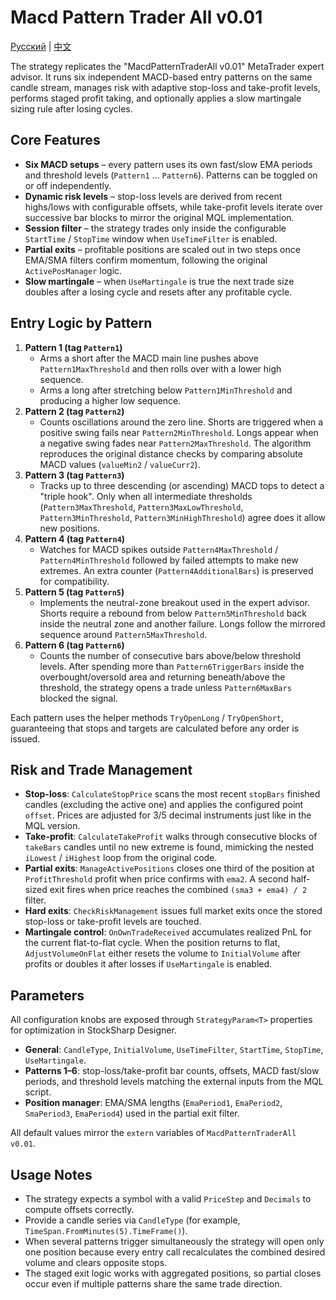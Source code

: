 # Macd Pattern Trader All v0.01
[Русский](README_ru.md) | [中文](README_cn.md)

The strategy replicates the "MacdPatternTraderAll v0.01" MetaTrader expert advisor. It runs six independent MACD-based entry patterns on the same candle stream, manages risk with adaptive stop-loss and take-profit levels, performs staged profit taking, and optionally applies a slow martingale sizing rule after losing cycles.

## Core Features

- **Six MACD setups** – every pattern uses its own fast/slow EMA periods and threshold levels (`Pattern1` … `Pattern6`). Patterns can be toggled on or off independently.
- **Dynamic risk levels** – stop-loss levels are derived from recent highs/lows with configurable offsets, while take-profit levels iterate over successive bar blocks to mirror the original MQL implementation.
- **Session filter** – the strategy trades only inside the configurable `StartTime` / `StopTime` window when `UseTimeFilter` is enabled.
- **Partial exits** – profitable positions are scaled out in two steps once EMA/SMA filters confirm momentum, following the original `ActivePosManager` logic.
- **Slow martingale** – when `UseMartingale` is true the next trade size doubles after a losing cycle and resets after any profitable cycle.

## Entry Logic by Pattern

1. **Pattern 1 (tag `Pattern1`)**
   - Arms a short after the MACD main line pushes above `Pattern1MaxThreshold` and then rolls over with a lower high sequence.
   - Arms a long after stretching below `Pattern1MinThreshold` and producing a higher low sequence.
2. **Pattern 2 (tag `Pattern2`)**
   - Counts oscillations around the zero line. Shorts are triggered when a positive swing fails near `Pattern2MinThreshold`. Longs appear when a negative swing fades near `Pattern2MaxThreshold`. The algorithm reproduces the original distance checks by comparing absolute MACD values (`valueMin2` / `valueCurr2`).
3. **Pattern 3 (tag `Pattern3`)**
   - Tracks up to three descending (or ascending) MACD tops to detect a "triple hook". Only when all intermediate thresholds (`Pattern3MaxThreshold`, `Pattern3MaxLowThreshold`, `Pattern3MinThreshold`, `Pattern3MinHighThreshold`) agree does it allow new positions.
4. **Pattern 4 (tag `Pattern4`)**
   - Watches for MACD spikes outside `Pattern4MaxThreshold` / `Pattern4MinThreshold` followed by failed attempts to make new extremes. An extra counter (`Pattern4AdditionalBars`) is preserved for compatibility.
5. **Pattern 5 (tag `Pattern5`)**
   - Implements the neutral-zone breakout used in the expert advisor. Shorts require a rebound from below `Pattern5MinThreshold` back inside the neutral zone and another failure. Longs follow the mirrored sequence around `Pattern5MaxThreshold`.
6. **Pattern 6 (tag `Pattern6`)**
   - Counts the number of consecutive bars above/below threshold levels. After spending more than `Pattern6TriggerBars` inside the overbought/oversold area and returning beneath/above the threshold, the strategy opens a trade unless `Pattern6MaxBars` blocked the signal.

Each pattern uses the helper methods `TryOpenLong` / `TryOpenShort`, guaranteeing that stops and targets are calculated before any order is issued.

## Risk and Trade Management

- **Stop-loss**: `CalculateStopPrice` scans the most recent `stopBars` finished candles (excluding the active one) and applies the configured point `offset`. Prices are adjusted for 3/5 decimal instruments just like in the MQL version.
- **Take-profit**: `CalculateTakeProfit` walks through consecutive blocks of `takeBars` candles until no new extreme is found, mimicking the nested `iLowest` / `iHighest` loop from the original code.
- **Partial exits**: `ManageActivePositions` closes one third of the position at `ProfitThreshold` profit when price confirms with `ema2`. A second half-sized exit fires when price reaches the combined `(sma3 + ema4) / 2` filter.
- **Hard exits**: `CheckRiskManagement` issues full market exits once the stored stop-loss or take-profit levels are touched.
- **Martingale control**: `OnOwnTradeReceived` accumulates realized PnL for the current flat-to-flat cycle. When the position returns to flat, `AdjustVolumeOnFlat` either resets the volume to `InitialVolume` after profits or doubles it after losses if `UseMartingale` is enabled.

## Parameters

All configuration knobs are exposed through `StrategyParam<T>` properties for optimization in StockSharp Designer.

- **General**: `CandleType`, `InitialVolume`, `UseTimeFilter`, `StartTime`, `StopTime`, `UseMartingale`.
- **Patterns 1–6**: stop-loss/take-profit bar counts, offsets, MACD fast/slow periods, and threshold levels matching the external inputs from the MQL script.
- **Position manager**: EMA/SMA lengths (`EmaPeriod1`, `EmaPeriod2`, `SmaPeriod3`, `EmaPeriod4`) used in the partial exit filter.

All default values mirror the `extern` variables of `MacdPatternTraderAll v0.01`.

## Usage Notes

- The strategy expects a symbol with a valid `PriceStep` and `Decimals` to compute offsets correctly.
- Provide a candle series via `CandleType` (for example, `TimeSpan.FromMinutes(5).TimeFrame()`).
- When several patterns trigger simultaneously the strategy will open only one position because every entry call recalculates the combined desired volume and clears opposite stops.
- The staged exit logic works with aggregated positions, so partial closes occur even if multiple patterns share the same trade direction.

